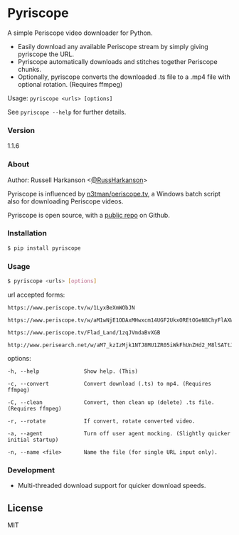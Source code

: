 # Pyriscope

A simple Periscope video downloader for Python.

* Easily download any available Periscope stream by simply giving pyriscope the URL.
* Pyriscope automatically downloads and stitches together Periscope chunks.
* Optionally, pyriscope converts the downloaded .ts file to a .mp4 file with optional rotation. (Requires ffmpeg)

Usage:
    `pyriscope <urls> [options]`

See `pyriscope --help` for further details.

### Version
1.1.6

### About

Author: Russell Harkanson <[@RussHarkanson]>

Pyriscope is influenced by [n3tman/periscope.tv], a Windows batch script also for downloading Periscope videos.

Pyriscope is open source, with a [public repo][git-repo-url] on Github.

### Installation

```sh
$ pip install pyriscope
```

### Usage

```sh
$ pyriscope <urls> [options]
```

url accepted forms:

    https://www.periscope.tv/w/1LyxBeXmWObJN

    https://www.periscope.tv/w/aM1wNjE1ODAxMHwxcm14UGF2UkxOREtOGeN8ChyFlAXW4ihB_3NA9h3UysetWhz5G8WQdi7dsro=

    https://www.periscope.tv/Flad_Land/1zqJVmdaBvXGB

    http://www.perisearch.net/w/aM7_kzIzMjk1NTJ8MU1ZR05iWkFhUnZHd2_M8lSATtJLmbT0wvem7Ml6TTJgRS4_ReuSeQNGN73z


options:

    -h, --help              Show help. (This)

    -c, --convert           Convert download (.ts) to mp4. (Requires ffmpeg)

    -C, --clean             Convert, then clean up (delete) .ts file. (Requires ffmpeg)

    -r, --rotate            If convert, rotate converted video.

    -a, --agent             Turn off user agent mocking. (Slightly quicker initial startup)

    -n, --name <file>       Name the file (for single URL input only).



### Development

* Multi-threaded download support for quicker download speeds.

License
----

MIT

[//]: # (Ref links)

   [n3tman/periscope.tv]: <https://github.com/n3tman/periscope.tv>
   [git-repo-url]: <https://github.com/rharkanson/pyriscope>
   [@RussHarkanson]: <http://twitter.com/RussHarkanson>
   [ffmpeg]: <https://www.ffmpeg.org/>
